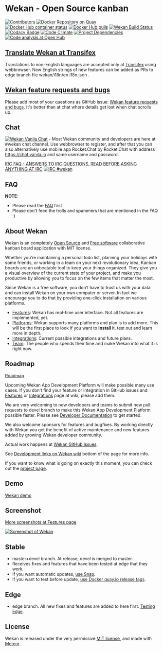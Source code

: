 # Wekan - Open Source kanban

[![Contributors](https://img.shields.io/github/contributors/wekan/wekan.svg "Contributors")](https://github.com/wekan/wekan/graphs/contributors)
[![Docker Repository on Quay](https://quay.io/repository/wekan/wekan/status "Docker Repository on Quay")](https://quay.io/repository/wekan/wekan)
[![Docker Hub container status](https://img.shields.io/docker/build/wekanteam/wekan.svg "Docker Hub container status")](https://hub.docker.com/r/wekanteam/wekan)
[![Docker Hub pulls](https://img.shields.io/docker/pulls/wekanteam/wekan.svg "Docker Hub Pulls")](https://hub.docker.com/r/wekanteam/wekan)
[![Wekan Build Status][travis_badge]][travis_status]
[![Codacy Badge](https://api.codacy.com/project/badge/Grade/02137ecec4e34c5aa303f57637196a93 "Codacy Badge")](https://www.codacy.com/app/xet7/wekan?utm_source=github.com&amp;utm_medium=referral&amp;utm_content=wekan/wekan&amp;utm_campaign=Badge_Grade)
[![Code Climate](https://codeclimate.com/github/wekan/wekan/badges/gpa.svg "Code Climate")](https://codeclimate.com/github/wekan/wekan)
[![Project Dependencies](https://david-dm.org/wekan/wekan.svg "Project Dependencies")](https://david-dm.org/wekan/wekan)
[![Code analysis at Open Hub](https://img.shields.io/badge/code%20analysis-at%20Open%20Hub-brightgreen.svg "Code analysis at Open Hub")](https://www.openhub.net/p/wekan)

## [Translate Wekan at Transifex](https://transifex.com/wekan/wekan)

Translations to non-English languages are accepted only at [Transifex](https://transifex.com/wekan/wekan) using webbrowser.
New English strings of new features can be added as PRs to edge branch file wekan/i18n/en.i18n.json .

## [Wekan feature requests and bugs](https://github.com/wekan/wekan/issues)

Please add most of your questions as GitHub issue: [Wekan feature requests and bugs](https://github.com/wekan/wekan/issues).
It's better than at chat where details get lost when chat scrolls up.

## Chat

[![Wekan Vanila Chat][vanila_badge]][vanila_chat] - Most Wekan community and developers are here at #wekan chat channel.
Use webbrowser to register, and after that you can also alternatively use mobile app Rocket.Chat by Rocket.Chat with
address https://chat.vanila.io and same username and password.

[IRC FAQ - ANSWERS TO IRC QUESTIONS, READ BEFORE ASKING ANYTHING AT IRC](https://github.com/wekan/wekan/wiki/IRC-FAQ)
[![IRC #wekan](https://img.shields.io/badge/IRC%20%23wekan-on%20Freenode-brightgreen.svg "Freenode IRC")](http://webchat.freenode.net?channels=%23wekan&uio=d4)

## FAQ

**NOTE**: 
- Please read the [FAQ](https://github.com/wekan/wekan/wiki/FAQ) first
- Please don't feed the trolls and spammers that are mentioned in the FAQ :)

## About Wekan

Wekan is an completely [Open Source][open_source] and [Free software][free_software]
collaborative kanban board application with MIT license.

Whether you’re maintaining a personal todo list, planning your holidays with some friends, or working in a team on your next revolutionary idea, Kanban boards are an unbeatable tool to keep your things organized. They give you a visual overview of the current state of your project, and make you productive by allowing you to focus on the few items that matter the most.

Since Wekan is a free software, you don’t have to trust us with your data and can
install Wekan on your own computer or server. In fact we encourage you to do
that by providing one-click installation on various platforms.

- [Features][features]: Wekan has real-time user interface. Not all features are implemented, yet.
- [Platforms][platforms]: Wekan supports many platforms and plan is to add more. This will be the first place to look if you want to **install** it, test out and learn more in depth.
- [Integrations][integrations]: Current possible integrations and future plans.
- [Team](https://github.com/wekan/wekan/wiki/Team): The people who spends their time and make Wekan into what it is right now.

## Roadmap

[Roadmap](https://github.com/wekan/wekan/wiki/Roadmap)

Upcoming Wekan App Development Platform will make possible many use cases. If you don't find your feature or integration in
GitHub issues and [Features][features] or [Integrations][integrations] page at wiki, please add them.

We are very welcoming to new developers and teams to submit new pull requests to devel branch to make this Wekan App Development Platform possible faster. Please see [Developer Documentation][dev_docs] to get started.

We also welcome sponsors for features and bugfixes. By working directly with Wekan you get the benefit of active maintenance and new features added by growing Wekan developer community.

Actual work happens at [Wekan GitHub issues][wekan_issues].

See [Development links on Wekan wiki](https://github.com/wekan/wekan/wiki#Development) bottom of the page for more info.

If you want to know what is going on exactly this moment, you can check out the [project page](https://github.com/wekan/wekan/projects/2).

## Demo

[Wekan demo][roadmap_wefork]

## Screenshot

[More screenshots at Features page](https://github.com/wekan/wekan/wiki/Features)

[![Screenshot of Wekan][screenshot_wefork]][roadmap_wefork]

## Stable

- master+devel branch. At release, devel is merged to master.
- Receives fixes and features that have been tested at edge that they work.
- If you want automatic updates, [use Snap](https://github.com/wekan/wekan-snap/wiki/Install).
- If you want to test before update, [use Docker quay.io release tags](https://github.com/wekan/wekan/wiki/Docker).

## Edge

- edge branch. All new fixes and features are added to here first. [Testing Edge](https://github.com/wekan/wekan-snap/wiki/Snap-Developer-Docs).

## License

Wekan is released under the very permissive [MIT license](LICENSE), and made
with [Meteor](https://www.meteor.com).

[platforms]: https://github.com/wekan/wekan/wiki/Platforms
[dev_docs]: https://github.com/wekan/wekan/wiki/Developer-Documentation
[screenshot_wekan]: http://i.imgur.com/cI4jW2h.png
[screenshot_wefork]: https://wekan.github.io/wekan-markdown.png
[features]: https://github.com/wekan/wekan/wiki/Features
[integrations]: https://github.com/wekan/wekan/wiki/Integrations
[roadmap_wekan]: http://try.wekan.io/b/MeSsFJaSqeuo9M6bs/wekan-roadmap
[roadmap_wefork]: https://wekan.indie.host/b/t2YaGmyXgNkppcFBq/wekan-fork-roadmap
[wekan_issues]: https://github.com/wekan/wekan/issues
[wefork_issues]: https://github.com/wefork/wekan/issues
[docker_image]: https://hub.docker.com/r/wekanteam/wekan/
[travis_badge]: https://travis-ci.org/wekan/wekan.svg?branch=devel
[travis_status]: https://travis-ci.org/wekan/wekan
[wekan_wiki]: https://github.com/wekan/wekan/wiki
[translate_wekan]: https://www.transifex.com/wekan/wekan/
[open_source]: https://en.wikipedia.org/wiki/Open-source_software
[free_software]: https://en.wikipedia.org/wiki/Free_software
[vanila_badge]: https://vanila.io/img/join-chat-button2.png
[vanila_chat]: https://chat.vanila.io/channel/wekan
